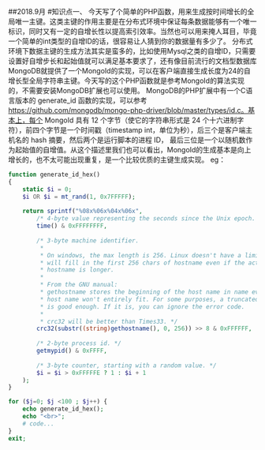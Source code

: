 ##2018.9月
#知识点一、
今天写了个简单的PHP函数，用来生成按时间增长的全局唯一主键。这类主键的作用主要是在分布式环境中保证每条数据能够有一个唯一标识，同时又有一定的自增长性以提高索引效率。当然也可以用来掩人耳目，毕竟一个简单的int类型的自增ID的话，很容易让人猜到你的数据量有多少了。
分布式环境下数据主键的生成方法其实是蛮多的，比如使用Mysql之类的自增ID，只需要设置好自增步长和起始值就可以满足基本要求了，还有像目前流行的文档型数据库MongoDB就提供了一个MongoId的实现，可以在客户端直接生成长度为24的自增长型全局字符串主键。今天写的这个PHP函数就是参考MongoId的算法实现的，不需要安装MongoDB扩展也可以使用。
MongoDB的PHP扩展中有一个C语言版本的 generate_id 函数的实现，可以参考 https://github.com/mongodb/mongo-php-driver/blob/master/types/id.c。基本上，每个 MongoId 具有 12 个字节（使它的字符串形式是 24 个十六进制字符），前四个字节是一个时间戳（timestamp int，单位为秒），后三个是客户端主机名的 hash 摘要，然后两个是运行脚本的进程 ID， 最后三位是一个以随机数作为起始值的自增值。从这个描述里我们也可以看出，MongoId的生成基本是向上增长的，也不太可能出现重复，是一个比较优质的主键生成实现。
eg：
```php
function generate_id_hex()
{
    static $i = 0;
    $i OR $i = mt_rand(1, 0x7FFFFF);
 
    return sprintf("%08x%06x%04x%06x",
        /* 4-byte value representing the seconds since the Unix epoch. */
        time() & 0xFFFFFFFF,
 
        /* 3-byte machine identifier.
         *
         * On windows, the max length is 256. Linux doesn't have a limit, but it
         * will fill in the first 256 chars of hostname even if the actual
         * hostname is longer. 
         *
         * From the GNU manual:
         * gethostname stores the beginning of the host name in name even if the
         * host name won't entirely fit. For some purposes, a truncated host name
         * is good enough. If it is, you can ignore the error code.
         *
         * crc32 will be better than Times33. */
        crc32(substr((string)gethostname(), 0, 256)) >> 8 & 0xFFFFFF,
 
        /* 2-byte process id. */
        getmypid() & 0xFFFF,
 
        /* 3-byte counter, starting with a random value. */
        $i = $i > 0xFFFFFE ? 1 : $i + 1
    );
}

for ($j=0; $j <100 ; $j++) { 
	echo generate_id_hex();
	echo "<br>";
	# code...
}
exit;
```
